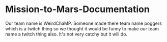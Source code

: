 # Mission-to-Mars-Documentation



Our team name is WeirdChaMP. Someone made there team name poggers which is a twitch thing so we thought it would be funny to make our team name a twitch thing also.
It's not very catchy but it will do.


